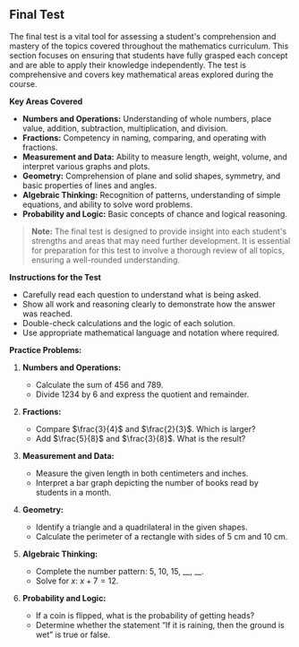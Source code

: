 ## Final Test

The final test is a vital tool for assessing a student's comprehension and mastery of the topics covered throughout the mathematics curriculum. This section focuses on ensuring that students have fully grasped each concept and are able to apply their knowledge independently. The test is comprehensive and covers key mathematical areas explored during the course.

**Key Areas Covered**

- **Numbers and Operations:** Understanding of whole numbers, place value, addition, subtraction, multiplication, and division.
- **Fractions:** Competency in naming, comparing, and operating with fractions.
- **Measurement and Data:** Ability to measure length, weight, volume, and interpret various graphs and plots.
- **Geometry:** Comprehension of plane and solid shapes, symmetry, and basic properties of lines and angles.
- **Algebraic Thinking:** Recognition of patterns, understanding of simple equations, and ability to solve word problems.
- **Probability and Logic:** Basic concepts of chance and logical reasoning.

> **Note:** The final test is designed to provide insight into each student's strengths and areas that may need further development. It is essential for preparation for this test to involve a thorough review of all topics, ensuring a well-rounded understanding.

**Instructions for the Test**

- Carefully read each question to understand what is being asked.
- Show all work and reasoning clearly to demonstrate how the answer was reached.
- Double-check calculations and the logic of each solution.
- Use appropriate mathematical language and notation where required.

**Practice Problems:**

1. **Numbers and Operations:**
   - Calculate the sum of 456 and 789.
   - Divide 1234 by 6 and express the quotient and remainder.

2. **Fractions:**
   - Compare $\frac{3}{4}$ and $\frac{2}{3}$. Which is larger?
   - Add $\frac{5}{8}$ and $\frac{3}{8}$. What is the result?

3. **Measurement and Data:**
   - Measure the given length in both centimeters and inches.
   - Interpret a bar graph depicting the number of books read by students in a month.

4. **Geometry:**
   - Identify a triangle and a quadrilateral in the given shapes.
   - Calculate the perimeter of a rectangle with sides of 5 cm and 10 cm.

5. **Algebraic Thinking:**
   - Complete the number pattern: 5, 10, 15, __, __.
   - Solve for $x$: $x + 7 = 12$.

6. **Probability and Logic:**
   - If a coin is flipped, what is the probability of getting heads?
   - Determine whether the statement “If it is raining, then the ground is wet” is true or false.